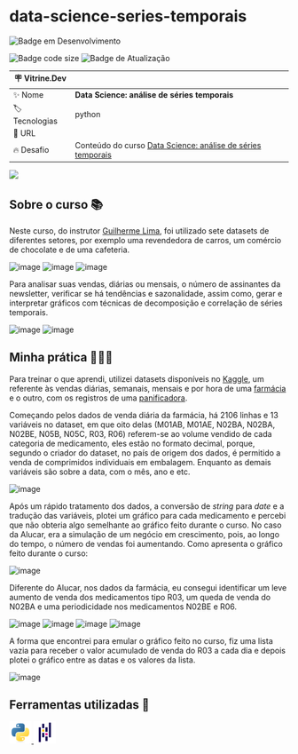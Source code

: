 # data-science-series-temporais

![Badge em Desenvolvimento](http://img.shields.io/static/v1?label=STATUS&message=EM%20DESENVOLVIMENTO&color=GREEN&style=for-the-badge)

![Badge code size](https://img.shields.io/github/languages/code-size/fab-souza/data-science-series-temporais)
![Badge de Atualização](https://img.shields.io/github/last-commit/fab-souza/data-science-series-temporais)

| :placard: Vitrine.Dev |    |
| -------------  | --- |
| :sparkles: Nome        | **Data Science: análise de séries temporais**
| :label: Tecnologias | python
| :rocket: URL         | 
| :fire: Desafio     | Conteúdo do curso [Data Science: análise de séries temporais](https://www.alura.com.br/curso-online-data-science-series-temporais)

![](https://user-images.githubusercontent.com/67301805/212129044-2344ace3-b75c-42ac-b14e-32a228d09ac1.jpg)

## Sobre o curso 📚

Neste curso, do instrutor [Guilherme Lima](https://www.linkedin.com/in/guilherme-lima-458925178/), foi utilizado sete datasets de diferentes setores, por exemplo uma revendedora de carros, um comércio de chocolate e de uma cafeteria.

![image](https://user-images.githubusercontent.com/67301805/212133115-320d4f75-a412-440c-86b9-709eeeac5075.png)
![image](https://user-images.githubusercontent.com/67301805/212133541-3fc12593-1765-48e3-9aeb-4b94027631e8.png)
![image](https://user-images.githubusercontent.com/67301805/212134153-0c15b7ff-0031-4c9f-995e-7d6354fb33e8.png)

Para analisar suas vendas, diárias ou mensais, o número de assinantes da newsletter, verificar se há tendências e sazonalidade, assim como, gerar e interpretar gráficos com técnicas de decomposição e correlação de séries temporais. 

![image](https://user-images.githubusercontent.com/67301805/212133362-93ce705e-efd7-413c-986d-4b03256cdcdc.png)
![image](https://user-images.githubusercontent.com/67301805/212137116-dc6deee0-5f2a-4e41-95b4-d4f1899ce346.png)



## Minha prática 👩🏻‍💻

Para treinar o que aprendi, utilizei datasets disponíveis no [Kaggle](https://www.kaggle.com/), um referente às vendas diárias, semanais, mensais e por hora de uma [farmácia](https://www.kaggle.com/datasets/milanzdravkovic/pharma-sales-data) e o outro, com os registros de uma [panificadora](https://www.kaggle.com/datasets/hosubjeong/bakery-sales).

Começando pelos dados de venda diária da farmácia, há 2106 linhas e 13 variáveis no dataset, em que oito delas (M01AB, M01AE, N02BA, N02BA, N02BE, N05B, N05C, R03, R06) referem-se ao volume vendido de cada categoria de medicamento, eles estão no formato decimal, porque, segundo o criador do dataset, no país de origem dos dados, é permitido a venda de comprimidos individuais em embalagem. Enquanto as demais variáveis são sobre a data, com o mês, ano e etc.

![image](https://user-images.githubusercontent.com/67301805/213557799-d02d1025-84fb-4117-a305-a26fb0612c4c.png)

Após um rápido tratamento dos dados, a conversão de *string* para *date* e a tradução das variáveis, plotei um  gráfico para cada medicamento e percebi que não obteria algo semelhante ao gráfico feito durante o curso. No caso da Alucar, era a simulação de um negócio em crescimento, pois, ao longo do tempo, o número de vendas foi aumentando. Como apresenta o gráfico feito durante o curso:

![image](https://user-images.githubusercontent.com/67301805/213761386-2a17ca35-7af0-4b37-9b8b-7df1eb72ae1d.png)

Diferente do Alucar, nos dados da farmácia, eu consegui identificar um leve aumento de venda dos medicamentos tipo R03, um queda de venda do N02BA e uma periodicidade nos medicamentos N02BE e R06.

![image](https://user-images.githubusercontent.com/67301805/213762029-634f7713-b492-4a95-b66b-b5f6cbf83c06.png)
![image](https://user-images.githubusercontent.com/67301805/213761705-d007c7da-26ff-4bf0-b336-2a19bd2faab8.png)
![image](https://user-images.githubusercontent.com/67301805/213761756-3148c95e-7bdf-4657-8346-c924e2cc5de7.png)
![image](https://user-images.githubusercontent.com/67301805/213762082-03401a85-b906-481f-b04d-ca8784d447df.png)

A forma que encontrei para emular o gráfico feito no curso, fiz uma lista vazia para receber o valor acumulado de venda do R03 a cada dia e depois plotei o gráfico entre as datas e os valores da lista.

![image](https://user-images.githubusercontent.com/67301805/213779613-9d0aac37-f352-493b-9adc-4e5cc7ade96d.png)



## Ferramentas utilizadas 🧰
<p> <a href="https://www.python.org" target="_blank" rel="noreferrer"> <img src="https://raw.githubusercontent.com/devicons/devicon/master/icons/python/python-original.svg" alt="python" width="40" height="40"/> </a> 
    <a href="https://pandas.pydata.org/" target="_blank" rel="noreferrer"> <img src="https://raw.githubusercontent.com/devicons/devicon/2ae2a900d2f041da66e950e4d48052658d850630/icons/pandas/pandas-original.svg" alt="pandas" width="40" height="40"/> </a>
    </p>
